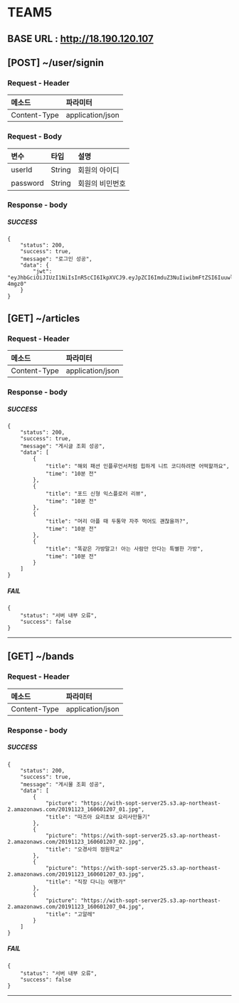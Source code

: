 # TEAM5 
## BASE URL : http://18.190.120.107

## **[POST] ~/user/signin**
### Request - Header
| 메소드 | 파라미터 |
|:-------|:----------|
|Content-Type|application/json|

### Request - Body
| 변수 | 타입 | 설명 |
|:----------|:----------|:-----------|
| userId | String | 회원의 아이디 |
| password | String | 회원의 비민번호 |

### Response - body
##### SUCCESS
```
{
    "status": 200,
    "success": true,
    "message": "로그인 성공",
    "data": {
        "jwt": "eyJhbGciOiJIUzI1NiIsInR5cCI6IkpXVCJ9.eyJpZCI6ImduZ3NuIiwibmFtZSI6IuuwleqyveyEoCJ9.3GxjfeyyEPK1mHuskJOpjK7ZESOlYQYBi_5cE-4mgz0"
    }
}
```


## **[GET] ~/articles**
### Request - Header
| 메소드 | 파라미터 |
|:-------|:----------|
|Content-Type|application/json|

### Response - body
##### SUCCESS
```
{
    "status": 200,
    "success": true,
    "message": "게시글 조회 성공",
    "data": [
        {
            "title": "해외 패션 인플루언서처럼 힙하게 니트 코디하려면 어떡할까요",
            "time": "10분 전"
        },
        {
            "title": "포드 신형 익스플로러 리뷰",
            "time": "10분 전"
        },
        {
            "title": "머리 아플 때 두통약 자주 먹어도 괜찮을까?",
            "time": "10분 전"
        },
        {
            "title": "똑같은 가방말고! 아는 사람만 안다는 특별한 가방",
            "time": "10분 전"
        }
    ]
}
```
##### FAIL
```
{
    "status": "서버 내부 오류",
    "success": false
}
```

---
## **[GET] ~/bands**
### Request - Header
| 메소드 | 파라미터 |
|:-------|:----------|
|Content-Type|application/json|

### Response - body
##### SUCCESS
```
{
    "status": 200,
    "success": true,
    "message": "게시물 조회 성공",
    "data": [
        {
            "picture": "https://with-sopt-server25.s3.ap-northeast-2.amazonaws.com/20191123_160601207_01.jpg",
            "title": "따즈아 요리초보 요리사만들기"
        },
        {
            "picture": "https://with-sopt-server25.s3.ap-northeast-2.amazonaws.com/20191123_160601207_02.jpg",
            "title": "오경사의 정원학교"
        },
        {
            "picture": "https://with-sopt-server25.s3.ap-northeast-2.amazonaws.com/20191123_160601207_03.jpg",
            "title": "직장 다니는 여행가"
        },
        {
            "picture": "https://with-sopt-server25.s3.ap-northeast-2.amazonaws.com/20191123_160601207_04.jpg",
            "title": "고알레"
        }
    ]
}
```
##### FAIL
```
{
    "status": "서버 내부 오류",
    "success": false
}
```

---
